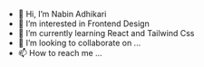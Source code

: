 - 👋 Hi, I’m Nabin Adhikari
- 👀 I’m interested in Frontend Design
- 🌱 I’m currently learning React and Tailwind Css
- 💞️ I’m looking to collaborate on ...
- 📫 How to reach me ...

<!---
nabeen11/nabeen11 is a ✨ special ✨ repository because its `README.md` (this file) appears on your GitHub profile.
You can click the Preview link to take a look at your changes.
--->
